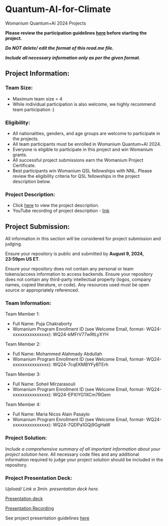 # Quantum-AI-for-Climate
Womanium Quantum+AI 2024 Projects

**Please review the participation guidelines [here](https://github.com/womanium-quantum/Quantum-AI-2024) before starting the project.**

_**Do NOT delete/ edit the format of this read.me file.**_

_**Include all necessary information only as per the given format.**_

## Project Information:

### Team Size:
  - Maximum team size = 4
  - While individual participation is also welcome, we highly recommend team participation :)

### Eligibility:
  - All nationalities, genders, and age groups are welcome to participate in the projects.
  - All team participants must be enrolled in Womanium Quantum+AI 2024.
  - Everyone is eligible to participate in this project and win Womanium grants.
  - All successful project submissions earn the Womanium Project Certificate.
  - Best participants win Womanium QSL fellowships with NNL. Please review the eligibility criteria for QSL fellowships in the project description below.

### Project Description:
  - Click [here](https://drive.google.com/file/d/1yoY_venPkNStjcDu0Na0HYhgO6CvVYdM/view?usp=sharing) to view the project description.
  - YouTube recording of project description - [link](https://youtu.be/ka2RgUYo83c?si=MUb_dwTVfP1FV_47)

## Project Submission:
All information in this section will be considered for project submission and judging.

Ensure your repository is public and submitted by **August 9, 2024, 23:59pm US ET**.

Ensure your repository does not contain any personal or team tokens/access information to access backends. Ensure your repository does not contain any third-party intellectual property (logos, company names, copied literature, or code). Any resources used must be open source or appropriately referenced.

### Team Information:
Team Member 1:
 - Full Name: Puja Chakraborty
 - Womanium Program Enrollment ID (see Welcome Email, format- WQ24-xxxxxxxxxxxxxxx): WQ24-kMFrV77wRtLyXYH

Team Member 2:
 - Full Name: Mohammed Alahmady Abdullah
 - Womanium Program Enrollment ID (see Welcome Email, format- WQ24-xxxxxxxxxxxxxxx): WQ24-7cqEKMBYFyBTErh


Team Member 3:
 - Full Name: Soheil Mirzarasouli
 - Womanium Program Enrollment ID (see Welcome Email, format- WQ24-xxxxxxxxxxxxxxx): WQ24-EPXIYG1XCm7RGem


Team Member 4:
 - Full Name: Maria Nicos Alain Pasaylo
 - Womanium Program Enrollment ID (see Welcome Email, format- WQ24-xxxxxxxxxxxxxxx): WQ24-7QDPa1GQj9GgHaW


### Project Solution:
_Include a comprehensive summary of all important information about your project solution here._
All necessary code files and any additional information required to judge your project solution should be included in the repository. 

### Project Presentation Deck:
_Upload/ Link a 3min. presentation deck here._

[Presentation deck](https://www.canva.com/design/DAGNXN12ouE/GuXluj2E0d3xaLNEHxRHPQ/view?utm_content=DAGNXN12ouE&utm_campaign=designshare&utm_medium=link&utm_source=viewer)

[Presentation Recording](https://drive.google.com/file/d/1pa0giNP-q8cKMO1VWazqnVz5ystgByDh/view?usp=sharing)

See project presentation guidelines [here](https://docs.google.com/document/d/13nWF8AxFAfFYTWEYPT3BpPdYkqtxxSAjmuXj_zcMh-E/edit?usp=sharing)

